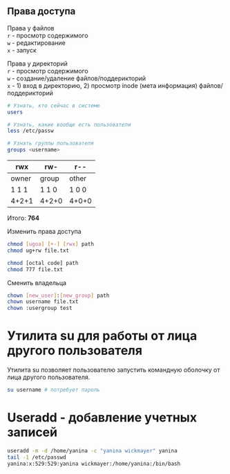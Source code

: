 ## Права доступа

Права у файлов  
`r` - просмотр содержимого  
`w` - редактирование  
`x` - запуск

Права у директорий  
`r` - просмотр содержимого  
`w` - создание/удаление файлов/поддерикторий  
`x` - 1) вход в директорию, 2) просмотр inode (мета информация) файлов/поддерикторий

```sh
# Узнать, кто сейчас в системе
users

# Узнать, какие вообще есть пользователи
less /etc/passw

# Узнать группы пользователя
groups <username>
```

rwx|rw-|r--|
---|---|---|
owner|group|other|
1  1  1|1  1  0|1  0  0|
4+2+1|4+2+0|4+0+0|

Итого: __764__

Изменить права доступа
```sh
chmod [ugoa] [+-] [rwx] path
chmod ug+rw file.txt

chmod [octal code] path
chmod 777 file.txt
```

Сменить владельца
```sh
chown [new_user]:[new_group] path
chown username file.txt
chown :usergroup test
```

# Утилита su для работы от лица другого пользователя 
Утилита su позволяет пользователю запустить командную оболочку от лица другого пользователя.
```sh
su username # потребует пароль
```
# Useradd - добавление учетных записей
```sh
useradd -m -d /home/yanina -c "yanina wickmayer" yanina
tail -1 /etc/passwd
yanina:x:529:529:yanina wickmayer:/home/yanina:/bin/bash
```
